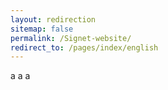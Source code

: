 ```yaml
---
layout: redirection
sitemap: false
permalink: /Signet-website/
redirect_to: /pages/index/english
---
```

a
a
a
